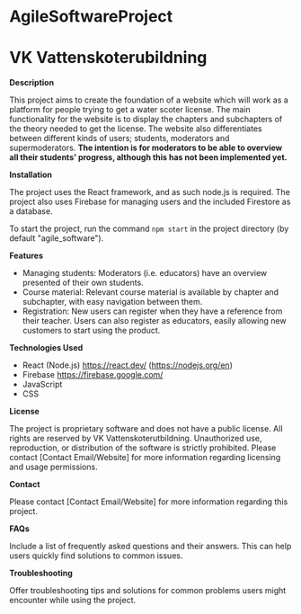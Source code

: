 # AgileSoftwareProject

# VK Vattenskoterubildning

**Description**

This project aims to create the foundation of a website which will work as a platform for people trying to get a water scoter license. The main functionality for the website is to display the chapters and subchapters of the theory needed to get the license. The website also differentiates between different kinds of users; students, moderators and supermoderators. **The intention is for moderators to be able to overview all their students' progress, although this has not been implemented yet.**

**Installation**

The project uses the React framework, and as such node.js is required. The project also uses Firebase for managing users and the included Firestore as a database.

To start the project, run the command `npm start` in the project directory (by default "agile_software").

**Features**

- Managing students: Moderators (i.e. educators) have an overview presented of their own students.
- Course material: Relevant course material is available by chapter and subchapter, with easy navigation between them. 
- Registration: New users can register when they have a reference from their teacher. Users can also register as educators, easily allowing new customers to start using the product. 

**Technologies Used**

- React (Node.js) https://react.dev/ (https://nodejs.org/en)
- Firebase https://firebase.google.com/
- JavaScript 
- CSS 

**License**

The project is proprietary software and does not have a public license. All rights are reserved by VK Vattenskoterutbildning. Unauthorized use, reproduction, or distribution of the software is strictly prohibited. Please contact [Contact Email/Website] for more information regarding licensing and usage permissions.

**Contact**

Please contact [Contact Email/Website] for more information regarding this project.

**FAQs**

Include a list of frequently asked questions and their answers. This can help users quickly find solutions to common issues.

**Troubleshooting**

Offer troubleshooting tips and solutions for common problems users might encounter while using the project.

